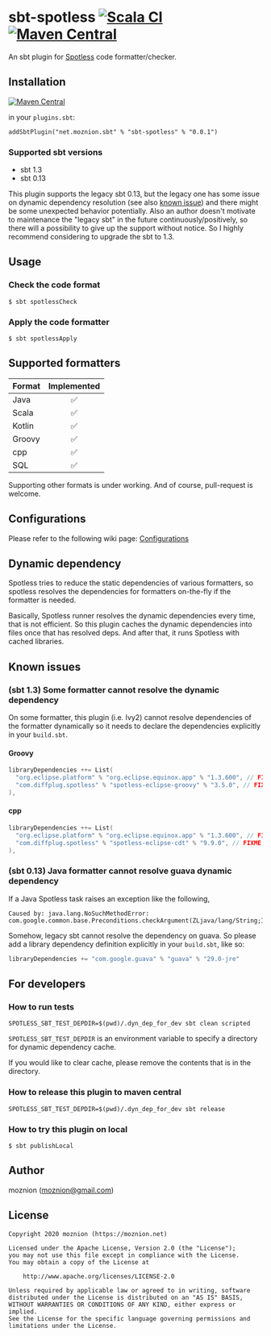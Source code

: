 # sbt-spotless [![Scala CI](https://github.com/moznion/sbt-spotless/workflows/Scala%20CI/badge.svg)](https://github.com/moznion/sbt-spotless/actions?query=workflow%3A%22Scala+CI%22) [![Maven Central](https://maven-badges.herokuapp.com/maven-central/net.moznion.sbt/sbt-spotless/badge.svg?kill_cache=1)](https://search.maven.org/artifact/net.moznion.sbt/sbt-spotless/)

An sbt plugin for [Spotless](https://github.com/diffplug/spotless) code formatter/checker.

## Installation

[![Maven Central](https://maven-badges.herokuapp.com/maven-central/net.moznion.sbt/sbt-spotless/badge.svg?kill_cache=1)](https://search.maven.org/artifact/net.moznion.sbt/sbt-spotless/)

in your `plugins.sbt`:

```
addSbtPlugin("net.moznion.sbt" % "sbt-spotless" % "0.0.1")
```

### Supported sbt versions

- sbt 1.3
- sbt 0.13

This plugin supports the legacy sbt 0.13, but the legacy one has some issue on dynamic dependency resolution (see also [known issue](#known-issues)) and there might be some unexpected behavior potentially. Also an author doesn't motivate to maintenance the "legacy sbt" in the future continuously/positively, so there will a possibility to give up the support without notice. So I highly recommend considering to upgrade the sbt to 1.3.

## Usage

### Check the code format

```
$ sbt spotlessCheck
```

### Apply the code formatter

```
$ sbt spotlessApply
```

## Supported formatters

|Format|Implemented|
|------|:----:|
|Java|✅|
|Scala|✅|
|Kotlin|✅|
|Groovy|✅|
|cpp|✅|
|SQL|✅|

Supporting other formats is under working. And of course, pull-request is welcome.

## Configurations

Please refer to the following wiki page: [Configurations](https://github.com/moznion/sbt-spotless/wiki/Configurations)

## Dynamic dependency

Spotless tries to reduce the static dependencies of various formatters, so spotless resolves the dependencies for formatters on-the-fly if the formatter is needed.

Basically, Spotless runner resolves the dynamic dependencies every time, that is not efficient. So this plugin caches the dynamic dependencies into files once that has resolved deps. And after that, it runs Spotless with cached libraries.

## Known issues

### (sbt 1.3) Some formatter cannot resolve the dynamic dependency

On some formatter, this plugin (i.e. Ivy2) cannot resolve dependencies of the formatter dynamically so it needs to declare the dependencies explicitly in your `build.sbt`.

#### Groovy

```scala
libraryDependencies ++= List(
  "org.eclipse.platform" % "org.eclipse.equinox.app" % "1.3.600", // FIXME workaround for dynamic dependency resolution
  "com.diffplug.spotless" % "spotless-eclipse-groovy" % "3.5.0", // FIXME workaround for dynamic dependency resolution
),
```

#### cpp

```scala
libraryDependencies ++= List(
  "org.eclipse.platform" % "org.eclipse.equinox.app" % "1.3.600", // FIXME workaround for dependency resolution
  "com.diffplug.spotless" % "spotless-eclipse-cdt" % "9.9.0", // FIXME workaround for dependency resolution
),
```

### (sbt 0.13) Java formatter cannot resolve guava dynamic dependency

If a Java Spotless task raises an exception like the following,

```
Caused by: java.lang.NoSuchMethodError: com.google.common.base.Preconditions.checkArgument(ZLjava/lang/String;II)V
```

Somehow, legacy sbt cannot resolve the dependency on guava. So please add a library dependency definition explicitly in your `build.sbt`, like so:

```scala
libraryDependencies += "com.google.guava" % "guava" % "29.0-jre"
```

## For developers

### How to run tests

```
SPOTLESS_SBT_TEST_DEPDIR=$(pwd)/.dyn_dep_for_dev sbt clean scripted
```

`SPOTLESS_SBT_TEST_DEPDIR` is an environment variable to specify a directory for dynamic dependency cache.

If you would like to clear cache, please remove the contents that is in the directory.

### How to release this plugin to maven central

```
SPOTLESS_SBT_TEST_DEPDIR=$(pwd)/.dyn_dep_for_dev sbt release
```

### How to try this plugin on local

```
$ sbt publishLocal
```

## Author

moznion (<moznion@gmail.com>)

## License

```
Copyright 2020 moznion (https://moznion.net)

Licensed under the Apache License, Version 2.0 (the "License");
you may not use this file except in compliance with the License.
You may obtain a copy of the License at

    http://www.apache.org/licenses/LICENSE-2.0

Unless required by applicable law or agreed to in writing, software
distributed under the License is distributed on an "AS IS" BASIS,
WITHOUT WARRANTIES OR CONDITIONS OF ANY KIND, either express or implied.
See the License for the specific language governing permissions and
limitations under the License.
```

